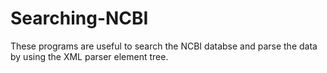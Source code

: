# Searching-NCBI
These programs are useful to search the NCBI databse and parse the data by using the XML parser element tree.
